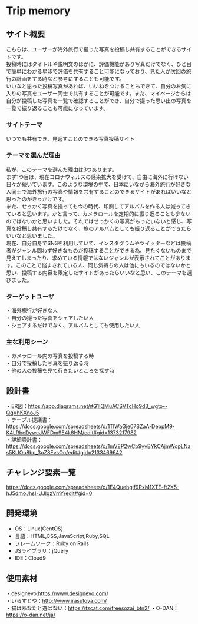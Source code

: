 # Trip memory

## サイト概要
こちらは、ユーザーが海外旅行で撮った写真を投稿し共有することができるサイトです。<br>
投稿時にはタイトルや説明文のほかに、評価機能があり写真だけでなく、ひと目で簡単にわかる星印で評価を共有すること可能になっており、見た人が次回の旅行の計画をする時など参考にすることも可能です。<br>
いいなと思った投稿写真があれば、いいねをつけることもできて、自分のお気に入りの写真をユーザー同士で共有することが可能です。また、マイページからは自分が投稿した写真を一覧で確認することができ、自分で撮った思い出の写真を一覧で振り返ることも可能になっています。


### サイトテーマ
いつでも共有でき、見返すことのできる写真投稿サイト

### テーマを選んだ理由
私が、このテーマを選んだ理由は3つあります。<br>
まず1つ目は、現在コロナウィルスの感染拡大を受けて、自由に海外に行けない日々が続いています。このような環境の中で、日本にいながら海外旅行が好きな人同士で海外旅行の写真や情報を共有することのできるサイトがあればいいなと思ったのがきっかけです。<br>
また、せっかく写真を撮っても今の時代、印刷してアルバムを作る人は減ってきていると思います。かと言って、カメラロールを定期的に振り返ることも少ないのではないかと思いました。それではせっかくの写真がもったいないと感じ、写真を投稿し共有するだけでなく、旅のアルバムとしても振り返ることができたらいいなと思いました。<br>
現在、自分自身でSNSを利用していて、インスタグラムやツイッターなどは投稿者がジャンル問わず好きなものが投稿することができる為、見たくないものまで見えてしまったり、求めている情報ではないジャンルが表示されてことがあります。このことで悩まされている人、同じ気持ちの人は他にもいるのではないかと思い、投稿する内容を限定したサイトがあったらいいなと思い、このテーマを選びました。

### ターゲットユーザ
・海外旅行が好きな人<br>
・自分の撮った写真をシェアしたい人<br>
・シェアするだけでなく、アルバムとしても使用したい人

### 主な利用シーン
・カメラロール内の写真を投稿する時<br>
・自分で投稿した写真を振り返る時<br>
・他の人の投稿を見て行きたいところを探す時

## 設計書
・ER図：https://app.diagrams.net/#G1lQMuACSVTcHo9d3_wgto--QqVhKXnoJ5<br>
・テーブル提議書：https://docs.google.com/spreadsheets/d/1TIWaGje07SZaA-DebpM9-K4LRbcDywcJWFDm9E4k6HM/edit#gid=1373217982<br>
・詳細設計書：https://docs.google.com/spreadsheets/d/1mV8P2wCb9yvBYkCAjmWqpLNas5KUOu8bu_3oZ8EvsOo/edit#gid=2133469642

## チャレンジ要素一覧
https://docs.google.com/spreadsheets/d/1E4Quehglf9PxM1XTE-ft2X5-hJ5dmoJhsI-UJlgzVmY/edit#gid=0

## 開発環境
- OS：Linux(CentOS)
- 言語：HTML,CSS,JavaScript,Ruby,SQL
- フレームワーク：Ruby on Rails
- JSライブラリ：jQuery
- IDE：Cloud9

## 使用素材
・designevo:https://www.designevo.com/<br>
・いらすとや：http://www.irasutoya.com/<br>
・猫はあなたと遊ばない：https://tzcat.com/freesozai_btn2/
・O-DAN：https://o-dan.net/ja/
